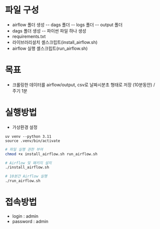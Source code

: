 # 파일 구성
- airflow 폴더 생성
-- dags 폴더
-- logs 폴더
-- output 폴더
- dags 폴더 생성 
-- 파이썬 파일 하나 생성
- requirements.txt
- 라이브러리설치 셸스크립트(install_airflow.sh)
- airflow 실행 셸스크립트(run_airflow.sh)

# 목표
- 크롤링한 데이터를 airflow/output, csv로 날짜시분초 형태로 저장 (10분동안) / 주기 1분 

# 실행방법
- 가상환경 설정
```
uv venv --python 3.11
source .venv/bin/activate
```

```bash
# 파일 실행 권한 부여
chmod +x install_airflow.sh run_airflow.sh

# Airflow 및 패키지 설치
./install_airflow.sh

# 10분간 Airflow 실행
./run_airflow.sh
```

# 접속방법
- login : admin
- password : admin

